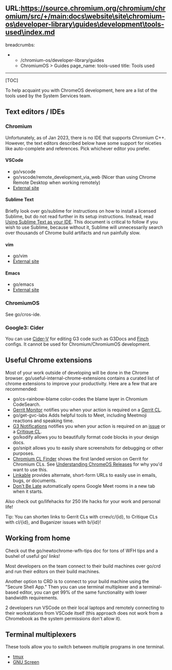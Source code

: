 URL:https://source.chromium.org/chromium/chromium/src/+/main:docs\website\site\chromium-os\developer-library\guides\development\tools-used\index.md
---
breadcrumbs:
- - /chromium-os/developer-library/guides
  - ChromiumOS > Guides
page_name: tools-used
title: Tools used
---

[TOC]

To help acquaint you with ChromeOS development, here are a list of the tools
used by the System Services team.

## Text editors / IDEs

### Chromium

Unfortunately, as of Jan 2023, there is no IDE that supports Chromium C++.
However, the text editors described below have some support for niceties like
auto-complete and references. Pick whichever editor you prefer.

#### VSCode

- go/vscode
- go/vscode/remote_development_via_web (Nicer than using Chrome Remote Desktop
when working remotely)
- [External site](https://code.visualstudio.com/)

#### Sublime Text

Briefly look over go/sublime for instructions on how to install a licensed
Sublime, but do not read further in its setup instructions. Instead, read
[Using Sublime Text as your IDE](https://chromium.googlesource.com/chromium/src/+/refs/heads/main/docs/sublime_ide.md).
This document is critical to follow if you wish to use Sublime, because without
it, Sublime will unnecessarily search over thousands of Chrome build artifacts
and run painfully slow.

#### vim

- go/vim
- [External site](https://www.vim.org)

#### Emacs

- go/emacs
- [External site](https://www.gnu.org/software/emacs)

### ChromiumOS

See go/cros-ide.

### Google3: Cider

You can use [Cider-V](https://cider-v.corp.google.com) for editing G3 code such
as G3Docs and [Finch](http://go/finch) configs. It cannot be used for
Chromium/ChromiumOS development.

## Useful Chrome extensions

Most of your work outside of developing will be done in the Chrome browser.
go/useful-internal-chrome-extensions contains a curated list of chrome
extensions to improve your productivity. Here are a few that are recommended:

-   go/cs-rainbow-blame color-codes the blame layer in Chromium CodeSearch.
-   [Gerrit Monitor](https://chrome.google.com/webstore/detail/gerrit-monitor/leakcdjcdifiihdgalplgkghidmfafoh)
    notifies you when your action is required on a
    [Gerrit CL](https://chromium-review.googlesource.com/).
-   go/get-gvc-labs Adds helpful tools to Meet, including Meetmoji reactions and
    speaking time.
-   [G3 Notifications](https://chrome.google.com/webstore/detail/g3-notifications/mdkmkbpoljeogkhbjlehikpbpdmfaopg)
    notifies you when your action is required on an
    [issue](https://issuetracker.google.com/) or a [Critique CL](http://cl/).
-   go/kodify allows you to beautifully format code blocks in your design docs.
-   go/snipit allows you to easily share screenshots for debugging or other
    purposes.
-   [Chromium CL Finder](https://chromewebstore.google.com/detail/egncfhncpaakcfegigpnijpdlffhljcc?pli=1)
    shows the first landed version on Gerrit for Chromium CLs. See
    [Understanding ChromeOS Releases](/chromium-os/developer-library/reference/release/understanding-chromeos-releases)
    for why you'd want to use this.
-   [Linkable](https://chromewebstore.google.com/detail/gfgjcjnidbkemmgcgpjfnplblfdkgcfk)
    provides alternate, short-form URLs to easily use in emails, bugs, or
    documents.
-   [Don't Be Late](https://chromewebstore.google.com/detail/dpnkhajhejhnmadcjpnbnnmjnjnkbhol?pli=1)
    automatically opens Google Meet rooms in a new tab when it starts.

Also check out go/lifehacks for 250 life hacks for your work and personal life!

Tip: You can shorten links to Gerrit CLs with crrev/c/{id}, to Critique CLs with
cl/{id}, and Buganizer issues with b/{id}!

## Working from home

Check out the go/newtochrome-wfh-tips doc for tons of WFH tips and a bushel of
useful go/ links!

Most developers on the team connect to their build machines over go/crd and run
their editors on their build machines.

Another option to CRD is to connect to your build machine using the "Secure
Shell App." Then you can use terminal multiplexer and a terminal-based editor,
you can get 99% of the same functionality with lower bandwidth requirements.

2 developers run VSCode on their local laptops and remotely connecting to their
workstations from VSCode itself (this approach does not work from a Chromebook
as the system permissions don't allow it).

## Terminal multiplexers

These tools allow you to switch between multiple programs in one terminal.

-   [tmux](https://github.com/tmux/tmux/wiki/Getting-Started)
-   [GNU Screen](https://www.gnu.org/software/screen/manual/screen.html)
